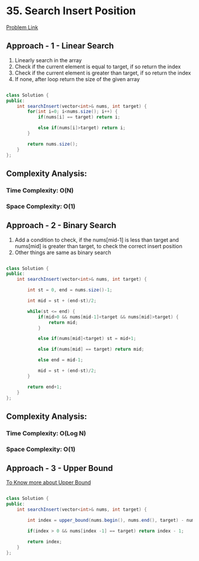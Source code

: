 # 35. Search Insert Position

[Problem Link](https://leetcode.com/problems/search-insert-position/)

## Approach - 1 - Linear Search

1. Linearly search in the array
2. Check if the current element is equal to target, if so return the index
3. Check if the current element is greater than target, if so return the index
4. If none, after loop return the size of the given array

```Java

class Solution {
public:
    int searchInsert(vector<int>& nums, int target) {
        for(int i=0; i<nums.size(); i++) {
            if(nums[i] == target) return i;

            else if(nums[i]>target) return i;
        }

        return nums.size();
    }
};

```

## Complexity Analysis:

### Time Complexity: O(N)

### Space Complexity: O(1)

## Approach - 2 - Binary Search

1. Add a condition to check, if the nums[mid-1] is less than target and nums[mid] is greater than target, to check the correct insert position
2. Other things are same as binary search

```Java

class Solution {
public:
    int searchInsert(vector<int>& nums, int target) {

        int st = 0, end = nums.size()-1;

        int mid = st + (end-st)/2;

        while(st <= end) {
            if(mid>0 && nums[mid-1]<target && nums[mid]>target) {
                return mid;
            }

            else if(nums[mid]<target) st = mid+1;

            else if(nums[mid] == target) return mid;

            else end = mid-1;

            mid = st + (end-st)/2;
        }

        return end+1;
    }
};

```

## Complexity Analysis:

### Time Complexity: O(Log N)

### Space Complexity: O(1)

## Approach - 3 - Upper Bound

[To Know more about Upper Bound]()

```Java

class Solution {
public:
    int searchInsert(vector<int>& nums, int target) {

        int index = upper_bound(nums.begin(), nums.end(), target) - nums.begin();

        if(index > 0 && nums[index -1] == target) return index - 1;

        return index;
    }
};

```
